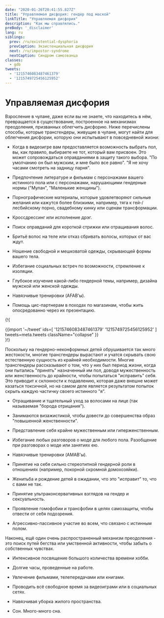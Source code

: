 ```yaml
---
date: "2020-01-26T20:41:55.827Z"
title: "Управляемая дисфория: гендер под маской"
linkTitle: "Управляемая дисфория"
description: "Как мы справлялись."
preBody: '_disclaimer'
lang: ru
siblings:
  prev: /ru/existential-dysphoria
  prevCaption: Экзистенциальная дисфория
  next: /ru/impostor-syndrome
  nextCaption: Синдром самозванца
classes:
  - gdb
tweets:
  - '1215746083487461379'
  - '1215749725456125952'
---
```


# Управляемая дисфория

Взросление в чулане, даже если вы не знаете, что находитесь в нём, превращается в существование, построенное на механизмах преодоления, призванных облегчить дисфорию. Ниже перечислены способы, которые трансгендеры, живущие в чулане, могут найти для облегчения дисфории, которую они испытывают в повседневной жизни:

- Когда в видеоигре вам предоставляется возможность выбрать пол, вы, как правило, выбираете не тот, который вам присвоен. Это может сопровождаться оправданиями в защиту такого выбора. "По умолчанию он был мужским, и мне было все равно". "Я не хочу часами смотреть на задницу парня".

- Предпочтение литературе и фильмам с персонажами вашего истинного пола или с персонажами, нарушающими гендерные нормы ("Мулан", "Маленькие женщины").

- Порнографические материалы, которые удовлетворяют сильные желания или кажутся более близкими, например, тяга к гей-/лесбийскому порно, свадебному кинку или сценам трансформации.

- Кроссдрессинг или исполнение дрэг.

- Поиск оправданий для короткой стрижки или отращивания волос.

- Бритьё волос на теле или отказ сбривать волосы, которых от вас ждут.

- Ношение свободной и мешковатой одежды, скрывающей формы вашего тела.

- Избегание социальных встреч по возможности, стремление к изоляции.

- Глубокое изучение какой-либо гендерной темы, например, дизайна мужской или женской одежды.

- Навязчивые тренировки (AFAB'ы).

- Помощь цис-партнерам в походах по магазинам, чтобы жить опосредованно через их презентацию.

{!{ <div class="gutter">{{import '~/tweet' ids=[
  '1215746083487461379'
  '1215749725456125952'
] tweets=meta.tweets className="collapse" }}</div> }!}

Поскольку на гендерно-неконформных детей обрушивается так много жестокости, многие трансгендеры вырастают и учатся скрывать свою естественную сущность из крайней необходимости. Многие трансгендеры рассказывают о том, что у них был период жизни, когда они пытались "принять" назначенный им пол, доводя мужественность или женственность до крайности, чтобы попытаться "исправить" себя. Это приводит к склонности к подавлению, которая даже внешне может казаться токсичной, но на самом деле является результатом попыток скрыть каждую частичку своего истинного "я".

- Отращивание и тщательный уход за волосами на лице (так называемая "борода отрицания").

- Занимаются визажистикой, чтобы довести до совершенства образ "повышенной женственности".

- Представление себя крайне мужественным или гиперженственным.

- Избегание любых разговоров о моде для любого пола. Разобщение при разговорах о моде или занятиях ею.

- Навязчивые тренировки (AMAB'ы).

- Принятие на себя сильно стереотипной гендерной роли в отношениях (например, покорной скромной домохозяйки).

- Женитьба и рождение детей в ожидании, что это "исправит" то, что с вами не так.

- Принятие ультраконсервативных взглядов на гендер и сексуальность.

- Проявление гомофобии и трансфобии в целях самозащиты, чтобы отвести от себя подозрения.

- Агрессивно-пассивное участие во всем, что связано с истинным полом.


Наконец, ещё один очень распространенный механизм преодоления - это поиск путей бегства или умственной активности, чтобы забыть о собственных чувствах.

- Интенсивное посвящение большого количества времени хобби.

- Долгие часы, проведенные на работе.

- Увлечение фильмами, телепередачами или книгами.

- Проводить всё свободное время за видеоиграми или в социальных сетях.

- Навязчивая уборка жилого пространства.

- Сон. Много-много сна.